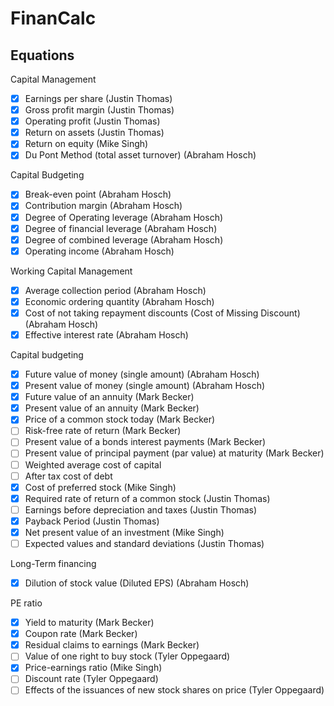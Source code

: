 # FinanCalc

## Equations

Capital Management
- [x] Earnings per share (Justin Thomas)
- [x] Gross profit margin (Justin Thomas)
- [x] Operating profit (Justin Thomas)
- [x] Return on assets (Justin Thomas)
- [x] Return on equity (Mike Singh)
- [x] Du Pont Method (total asset turnover) (Abraham Hosch)

Capital Budgeting
- [x] Break-even point (Abraham Hosch)
- [x] Contribution margin (Abraham Hosch)
- [x] Degree of Operating leverage (Abraham Hosch)
- [x] Degree of financial leverage (Abraham Hosch)
- [x] Degree of combined leverage (Abraham Hosch)
- [x] Operating income (Abraham Hosch)

Working Capital Management
- [x] Average collection period (Abraham Hosch)
- [x] Economic ordering quantity (Abraham Hosch)
- [x] Cost of not taking repayment discounts (Cost of Missing Discount) (Abraham Hosch)
- [x] Effective interest rate (Abraham Hosch)

Capital budgeting
- [x] Future value of money (single amount) (Abraham Hosch)
- [x] Present value of money (single amount) (Abraham Hosch)
- [x] Future value of an annuity (Mark Becker)
- [x] Present value of an annuity (Mark Becker)
- [x] Price of a common stock today (Mark Becker)
- [ ] Risk-free rate of return (Mark Becker)
- [ ] Present value of a bonds interest payments (Mark Becker)
- [ ] Present value of principal payment (par value) at maturity (Mark Becker)
- [ ] Weighted average cost of capital
- [ ] After tax cost of debt
- [x] Cost of preferred stock (Mike Singh)
- [x] Required rate of return of a common stock (Justin Thomas)
- [ ] Earnings before depreciation and taxes  (Justin Thomas)
- [x] Payback Period (Justin Thomas)
- [x] Net present value of an investment  (Mike Singh)
- [ ] Expected values and standard deviations  (Justin Thomas)

Long-Term financing
- [x] Dilution of stock value (Diluted EPS) (Abraham Hosch)

PE ratio
- [x] Yield to maturity (Mark Becker)
- [x] Coupon rate (Mark Becker)
- [x] Residual claims to earnings (Mark Becker)
- [ ] Value of one right to buy stock (Tyler Oppegaard)
- [x] Price-earnings ratio (Mike Singh)
- [ ] Discount rate (Tyler Oppegaard)
- [ ] Effects of the issuances of new stock shares on price (Tyler Oppegaard)
